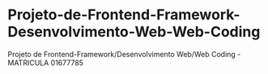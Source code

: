 # Projeto-de-Frontend-Framework-Desenvolvimento-Web-Web-Coding
Projeto de Frontend-Framework/Desenvolvimento Web/Web Coding - MATRICULA 01677785
